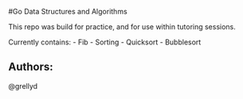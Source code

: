 #Go Data Structures and Algorithms

This repo was build for practice, and for use within tutoring sessions.

Currently contains:
    - Fib
    - Sorting
        - Quicksort
        - Bubblesort

## Authors:

@grellyd
